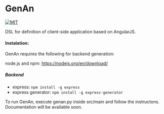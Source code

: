 # GenAn
[![MIT](https://camo.githubusercontent.com/52ec9e2dfec7264e254fb7af5ac87f301ced9180/68747470733a2f2f696d672e736869656c64732e696f2f707970692f6c2f417270656767696f2e737667)](https://raw.githubusercontent.com/hyperium/hyper/master/LICENSE)

DSL for definition of client-side application based on AngularJS.
#### Instalation:
GenAn requires the following for backend generation:

node.js and npm: 
https://nodejs.org/en/download/

##### Backend
* express:
`npm install -g express`
* express generator:
`npm install -g express-generator`

To run GenAn, execute genan.py inside src/main and follow the instructons. Documentation will be available soon.
